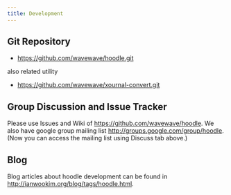 ```yaml
---
title: Development
---
```


  

Git Repository
--------------

- <https://github.com/wavewave/hoodle.git>

also related utility

- <https://github.com/wavewave/xournal-convert.git>

Group Discussion and Issue Tracker
----------------------------------

Please use Issues and Wiki of <https://github.com/wavewave/hoodle>.
We also have google group mailing list <http://groups.google.com/group/hoodle>. (Now you can 
access the mailing list using Discuss tab above.) 


Blog
------ 

Blog articles about hoodle development can be found in <http://ianwookim.org/blog/tags/hoodle.html>. 
